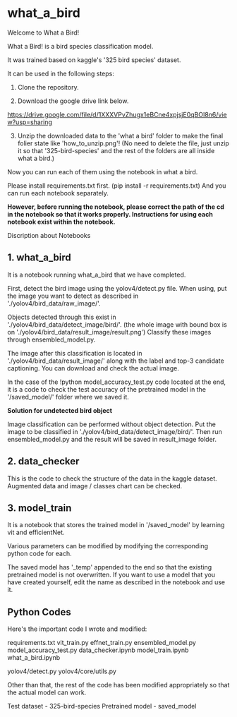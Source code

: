 # what_a_bird

Welcome to What a Bird!

What a Bird! is a bird species classification model.

It was trained based on kaggle's '325 bird species' dataset.

It can be used in the following steps:

1. Clone the repository.

2. Download the google drive link below.

https://drive.google.com/file/d/1XXXVPvZhugx1eBCne4xpjsjE0qBOI8n6/view?usp=sharing

3. Unzip the downloaded data to the 'what a bird' folder to make the final folier state like 'how_to_unzip.png'! (No need to delete the file, just unzip it so that '325-bird-species' and the rest of the folders are all inside what a bird.)

Now you can run each of them using the notebook in what a bird.

Please install requirements.txt first. (pip install -r requirements.txt)
And you can run each notebook separately.

**However, before running the notebook, please correct the path of the cd in the notebook so that it works properly. Instructions for using each notebook exist within the notebook.**

Discription about Notebooks

## 1. what_a_bird

It is a notebook running what_a_bird that we have completed.

First, detect the bird image using the yolov4/detect.py file. When using, put the image you want to detect as described in './yolov4/bird_data/raw_image/'.

Objects detected through this exist in './yolov4/bird_data/detect_image/bird/'.
(the whole image with bound box is on './yolov4/bird_data/result_image/result.png')
Classify these images through ensembled_model.py.

The image after this classification is located in './yolov4/bird_data/result_image/' along with the label and top-3 candidate captioning. You can download and check the actual image.

In the case of the !python model_accuracy_test.py code located at the end, it is a code to check the test accuracy of the pretrained model in the '/saved_model/' folder where we saved it.

**Solution for undetected bird object**

Image classification can be performed without object detection. Put the image to be classified in './yolov4/bird_data/detect_image/bird/'. Then run ensembled_model.py and the result will be saved in result_image folder.

## 2. data_checker

This is the code to check the structure of the data in the kaggle dataset. Augmented data and image / classes chart can be checked.

## 3. model_train

It is a notebook that stores the trained model in '/saved_model' by learning vit and efficientNet.

Various parameters can be modified by modifying the corresponding python code for each.

The saved model has '_temp' appended to the end so that the existing pretrained model is not overwritten. If you want to use a model that you have created yourself, edit the name as described in the notebook and use it.

## Python Codes

Here's the important code I wrote and modified:

requirements.txt
vit_train.py
effnet_train.py
ensembled_model.py
model_accuracy_test.py
data_checker.ipynb
model_train.ipynb
what_a_bird.ipynb

yolov4/detect.py
yolov4/core/utils.py

Other than that, the rest of the code has been modified appropriately so that the actual model can work.

Test dataset - 325-bird-species
Pretrained model - saved_model
